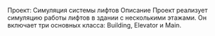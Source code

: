 Проект: Симуляция системы лифтов
Описание
Проект реализует симуляцию работы лифтов в здании с несколькими этажами. Он включает три основных класса: Building, Elevator и Main.

